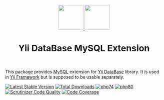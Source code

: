 <p align="center">
    <a href="https://github.com/yiisoft" target="_blank">
        <img src="https://avatars0.githubusercontent.com/u/993323" height="80px">
    </a>
    <a href="https://www.mysql.com/" target="_blank">
        <img src="https://labs.mysql.com/common/logos/mysql-logo.svg" height="80px">
    </a>
    <h1 align="center">Yii DataBase MySQL Extension</h1>
    <br>
</p>

This package provides [MySQL] extension for [Yii DataBase] library.
It is used in [Yii Framework] but is supposed to be usable separately.

[MySQL]: https://www.mysql.com/
[Yii DataBase]: https://github.com/yiisoft/db
[Yii Framework]: https://www.yiiframework.com/

[![Latest Stable Version](https://poser.pugx.org/yiisoft/db-mysql/v/stable.png)](https://packagist.org/packages/yiisoft/db-mysql)
[![Total Downloads](https://poser.pugx.org/yiisoft/db-mysql/downloads.png)](https://packagist.org/packages/yiisoft/db-mysql)
[![php74](https://github.com/yiisoft/db-mysql/workflows/php74/badge.svg)](https://github.com/yiisoft/db-mysql/actions)
[![php80](https://github.com/yiisoft/db-mysql/workflows/php80/badge.svg)](https://github.com/yiisoft/db-mysql/actions)
[![Scrutinizer Code Quality](https://scrutinizer-ci.com/g/yiisoft/db-mysql/badges/quality-score.png?b=master)](https://scrutinizer-ci.com/g/yiisoft/db-mysql/?branch=master)
[![Code Coverage](https://scrutinizer-ci.com/g/yiisoft/db-mysql/badges/coverage.png?b=master)](https://scrutinizer-ci.com/g/yiisoft/db-mysql/?branch=master)

